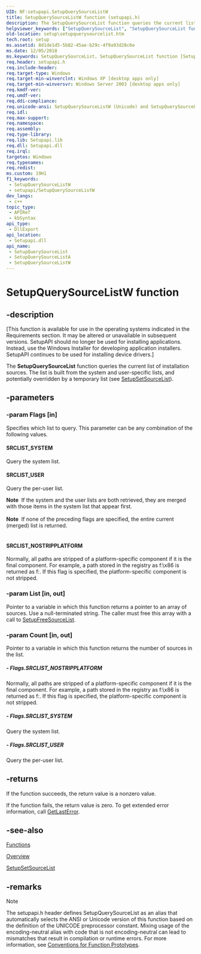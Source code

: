 ```yaml
---
UID: NF:setupapi.SetupQuerySourceListW
title: SetupQuerySourceListW function (setupapi.h)
description: The SetupQuerySourceList function queries the current list of installation sources. The list is built from the system and user-specific lists, and potentially overridden by a temporary list (see SetupSetSourceList). (Unicode)
helpviewer_keywords: ["SetupQuerySourceList", "SetupQuerySourceList function [Setup API]", "SetupQuerySourceListW", "_setupapi_setupquerysourcelist", "setup.setupquerysourcelist", "setupapi/SetupQuerySourceList", "setupapi/SetupQuerySourceListW"]
old-location: setup\setupquerysourcelist.htm
tech.root: setup
ms.assetid: 8d1de1d5-5b82-45ae-b29c-4f9a93d28c6e
ms.date: 12/05/2018
ms.keywords: SetupQuerySourceList, SetupQuerySourceList function [Setup API], SetupQuerySourceListA, SetupQuerySourceListW, _setupapi_setupquerysourcelist, setup.setupquerysourcelist, setupapi/SetupQuerySourceList, setupapi/SetupQuerySourceListA, setupapi/SetupQuerySourceListW
req.header: setupapi.h
req.include-header: 
req.target-type: Windows
req.target-min-winverclnt: Windows XP [desktop apps only]
req.target-min-winversvr: Windows Server 2003 [desktop apps only]
req.kmdf-ver: 
req.umdf-ver: 
req.ddi-compliance: 
req.unicode-ansi: SetupQuerySourceListW (Unicode) and SetupQuerySourceListA (ANSI)
req.idl: 
req.max-support: 
req.namespace: 
req.assembly: 
req.type-library: 
req.lib: Setupapi.lib
req.dll: Setupapi.dll
req.irql: 
targetos: Windows
req.typenames: 
req.redist: 
ms.custom: 19H1
f1_keywords:
 - SetupQuerySourceListW
 - setupapi/SetupQuerySourceListW
dev_langs:
 - c++
topic_type:
 - APIRef
 - kbSyntax
api_type:
 - DllExport
api_location:
 - Setupapi.dll
api_name:
 - SetupQuerySourceList
 - SetupQuerySourceListA
 - SetupQuerySourceListW
---
```


# SetupQuerySourceListW function


## -description

<p class="CCE_Message">[This function is available for use in the operating systems indicated in the Requirements section. It may be altered or unavailable in subsequent versions.   SetupAPI should no longer be used for installing applications. Instead, use the Windows Installer for developing application installers. SetupAPI continues to be used for installing device drivers.]

The 
<b>SetupQuerySourceList</b> function queries the current list of installation sources. The list is built from the system and user-specific lists, and potentially overridden by a temporary list (see 
<a href="/windows/desktop/api/setupapi/nf-setupapi-setupsetsourcelista">SetupSetSourceList</a>).

## -parameters

### -param Flags [in]

Specifies which list to query. This parameter can be any combination of the following values. 







#### SRCLIST_SYSTEM

Query the system list.



#### SRCLIST_USER

Query the per-user list.

<div class="alert"><b>Note</b>  If the system and the user lists are both retrieved, they are merged with those items in the system list that appear first.</div>
<div> </div>
<div class="alert"><b>Note</b>  If none of the preceding flags are specified, the entire current (merged) list is returned.</div>
<div> </div>




#### SRCLIST_NOSTRIPPLATFORM

Normally, all paths are stripped of a platform-specific component if it is the final component. For example, a path stored in the registry as f:\x86 is returned as f:\. If this flag is specified, the platform-specific component is not stripped.

### -param List [in, out]

Pointer to a variable in which this function returns a pointer to an array of sources. Use a null-terminated string. The caller must free this array with a call to 
<a href="/windows/desktop/api/setupapi/nf-setupapi-setupfreesourcelista">SetupFreeSourceList</a>.

### -param Count [in, out]

Pointer to a variable in which this function returns the number of sources in the list.


##### - Flags.SRCLIST_NOSTRIPPLATFORM

Normally, all paths are stripped of a platform-specific component if it is the final component. For example, a path stored in the registry as f:\x86 is returned as f:\. If this flag is specified, the platform-specific component is not stripped.


##### - Flags.SRCLIST_SYSTEM

Query the system list.


##### - Flags.SRCLIST_USER

Query the per-user list.

## -returns

If the function succeeds, the return value is a nonzero value.

If the function fails, the return value is zero. To get extended error information, call 
<a href="/windows/desktop/api/errhandlingapi/nf-errhandlingapi-getlasterror">GetLastError</a>.

## -see-also

<a href="/windows/desktop/SetupApi/functions">Functions</a>



<a href="/windows/desktop/SetupApi/overview">Overview</a>



<a href="/windows/desktop/api/setupapi/nf-setupapi-setupsetsourcelista">SetupSetSourceList</a>

## -remarks

> [!NOTE]
> The setupapi.h header defines SetupQuerySourceList as an alias that automatically selects the ANSI or Unicode version of this function based on the definition of the UNICODE preprocessor constant. Mixing usage of the encoding-neutral alias with code that is not encoding-neutral can lead to mismatches that result in compilation or runtime errors. For more information, see [Conventions for Function Prototypes](/windows/win32/intl/conventions-for-function-prototypes).
